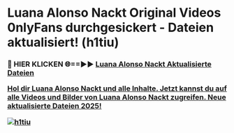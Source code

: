 # Luana Alonso Nackt Original Videos 0nlyFans durchgesickert - Dateien aktualisiert! (h1tiu)

<h3>🔴 HIER KLICKEN 🌐==►► <a href="https://tinyurl.com/h6vf6nb8" rel="nofollow">Luana Alonso Nackt Aktualisierte Dateien

Hol dir Luana Alonso Nackt und alle Inhalte. Jetzt kannst du auf alle Videos und Bilder von Luana Alonso Nackt zugreifen. Neue aktualisierte Dateien 2025!

[![h1tiu](https://i.imgur.com/sD4kR3V.gif)](https://tinyurl.com/h6vf6nb8)
